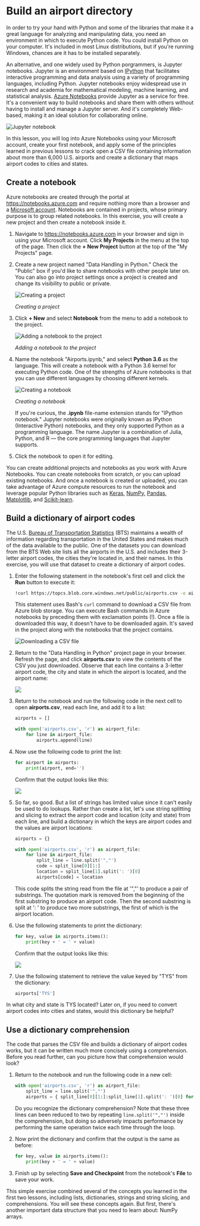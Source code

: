 # Build an airport directory

In order to try your hand with Python and some of the libraries that make it a great language for analyzing and manipulating data, you need an environment in which to execute Python code. You could install Python on your computer. It's included in most Linux distributions, but if you're running Windows, chances are it has to be installed separately.

An alternative, and one widely used by Python porgrammers, is Jupyter notebooks. Jupyter is an environment based on [IPython](https://ipython.org/) that facilitates interactive programming and data analysis using a variety of programming languages, including Python. Jupyter notebooks enjoy widespread use in research and academia for mathematical modeling, machine learning, and statistical analysis. [Azure Notebooks](https//notebooks.azure.com) provide Jupyter as a service for free. It's a convenient way to build notebooks and share them with others without having to install and manage a Jupyter server. And it's completely Web-based, making it an ideal solution for collaborating online.

![Jupyter notebook](media/airports-notebook.png)

In this lesson, you will log into Azure Notebooks using your Microsoft account, create your first notebook, and apply some of the principles learned in previous lessons to crack open a CSV file containing information about more than 6,000 U.S. airports and create a dictionary that maps airport codes to cities and states.

## Create a notebook

Azure notebooks are created through the portal at https://notebooks.azure.com and require nothing more than a browser and a [Microsoft account](https://account.microsoft.com/account). Notebooks are contained in projects, whose primary purpose is to group related notebooks. In this exercise, you will create a new project and then create a notebook inside it.

1. Navigate to https://notebooks.azure.com in your browser and sign in using your Microsoft account. Click **My Projects** in the menu at the top of the page. Then click the **+ New Project** button at the top of the "My Projects" page.

1. Create a new project named "Data Handling in Python." Check the "Public" box if you'd like to share notebooks with other people later on. You can also go into project settings once a project is created and change its visibility to public or private. 

	![Creating a project](media/add-project.png)

	_Creating a project_

1. Click **+ New** and select **Notebook** from the menu to add a notebook to the project.

	![Adding a notebook to the project](media/add-notebook-1.png)

	_Adding a notebook to the project_

1. Name the notebook "Airports.ipynb," and select **Python 3.6** as the language. This will create a notebook with a Python 3.6 kernel for executing Python code. One of the strengths of Azure notebooks is that you can use different languages by choosing different kernels.

	![Creating a notebook](media/add-notebook-2.png)

	_Creating a notebook_

	If you're curious, the **.ipynb** file-name extension stands for "IPython notebook." Jupyter notebooks were originally known as IPython (Interactive Python) notebooks, and they only supported Python as a programming language. The name Jupyter is a combination of Julia, Python, and R — the core programming languages that Jupyter supports.

1. Click the notebook to open it for editing.

You can create additional projects and notebooks as you work with Azure Notebooks. You can create notebooks from scratch, or you can upload existing notebooks. And once a notebook is created or uploaded, you can take advantage of Azure compute resources to run the notebook and leverage popular Python libraries such as [Keras](https://keras.io/), [NumPy](http://www.numpy.org/), [Pandas](https://pandas.pydata.org/), [Matplotlib](https://matplotlib.org/), and [Scikit-learn](https://scikit-learn.org/stable/index.html).

## Build a dictionary of airport codes

The U.S. [Bureau of Transportation Statistics](https://www.transtats.bts.gov/) (BTS) maintains a wealth of information regarding transportation in the United States and makes much of the data available to the public. One of the datasets you can download from the BTS Web site lists all the airports in the U.S. and includes their 3-letter airport codes, the cities they're located in, and their names. In this exercise, you will use that dataset to create a dictionary of airport codes.

1. Enter the following statement in the notebook's first cell and click the **Run** button to execute it:

	```bash
	!curl https://topcs.blob.core.windows.net/public/airports.csv -o airports.csv
	```

	This statement uses Bash's `curl` command to download a CSV file from Azure blob storage. You can execute Bash commands in Azure notebooks by preceding them with exclamation points (!). Once a file is downloaded this way, it doesn't have to be downloaded again. It's saved in the project along with the notebooks that the project contains.

	![Downloading a CSV file](media/first-run.png)

1. Return to the "Data Handling in Python" project page in your browser. Refresh the page, and click **airports.csv** to view the contents of the CSV you just downloaded. Observe that each line contains a 3-letter airport code, the city and state in which the airport is located, and the airport name:

	![](media/airport-codes-raw.png)

1. Return to the notebook and run the following code in the next cell to open **airports.csv**, read each line, and add it to a list:

	```python
	airports = []
	
	with open('airports.csv', 'r') as airport_file:
	    for line in airport_file:
	        airports.append(line)
	```

1. Now use the following code to print the list:

	```python
	for airport in airports:
	    print(airport, end='')

	```

	Confirm that the output looks like this:

	![](media/airport-list.png)

1. So far, so good. But a list of strings has limited value since it can't easily be used to do lookups. Rather than create a list, let's use string splitting and slicing to extract the airport code and location (city and state) from each line, and build a dictionary in which the keys are airport codes and the values are airport locations:

	```python
	airports = {}
	
	with open('airports.csv', 'r') as airport_file:
	    for line in airport_file:
	        split_line = line.split('","')
	        code = split_line[0][1:]
	        location = split_line[1].split(': ')[0]
	        airports[code] = location
	``` 

	This code splits the string read from the file at '","' to produce a pair of substrings. The quotation mark is removed from the beginning of the first substring to produce an airport code. Then the second substring is split at ': ' to produce two more substrings, the first of which is the airport location.

1. Use the following statements to print the dictionary:

	```python
	for key, value in airports.items():
	    print(key + ' = ' + value)
	```

	Confirm that the output looks like this:

	![](media/airport-dict.png)

1. Use the following statement to retrieve the value keyed by "TYS" from the dictionary:

	```python
	airports['TYS']
	```

In what city and state is TYS located? Later on, if you need to convert airport codes into cities and states, would this dictionary be helpful?

## Use a dictionary comprehension

The code that parses the CSV file and builds a dictionary of airport codes works, but it can be written much more concisely using a comprehension. Before you read further, can you picture how that comprehension would look?

1. Return to the notebook and run the following code in a new cell:

	```python
	with open('airports.csv', 'r') as airport_file:
	    split_line = line.split('","')
	    airports = { split_line[0][1:]:split_line[1].split(': ')[0] for line in airport_file }
	```

	Do you recognize the dictionary comprehension? Note that these three lines can been reduced to two by repeating `line.split('","')` inside the comprehension, but doing so adversely impacts performance by performing the same operation twice each time through the loop. 

1. Now print the dictionary and confirm that the output is the same as before:

	```python
	for key, value in airports.items():
	    print(key + ' = ' + value)
	```

1. Finish up by selecting **Save and Checkpoint** from the notebook's **File** to save your work.

This simple exercise combined several of the concepts you learned in the first two lessons, including lists, dictionaries, strings and string slicing, and comprehensions. You will see these concepts again. But first, there's another important data structure that you need to learn about: NumPy arrays.